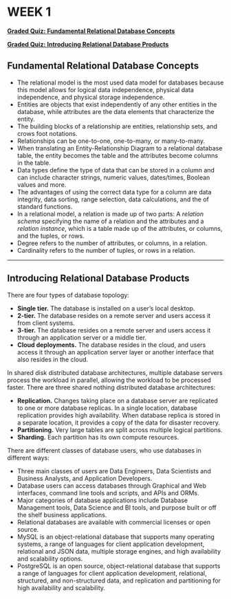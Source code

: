 # WEEK 1

[**Graded Quiz: Fundamental Relational Database Concepts**](./Graded%20Quiz%20Fundamental%20Relational%20Database%20Concept.pdf)

[**Graded Quiz: Introducing Relational Database Products**](./Graded%20Quiz%20Introducing%20Relational%20Database%20Product.pdf)

## ****Fundamental Relational Database Concepts****

- The relational model is the most used data model for databases because this model allows for logical data independence, physical data independence, and physical storage independence.
- Entities are objects that exist independently of any other entities in the database, while attributes are the data elements that characterize the entity.
- The building blocks of a relationship are entities, relationship sets, and crows foot notations.
- Relationships can be one-to-one, one-to-many, or many-to-many.
- When translating an Entity-Relationship Diagram to a relational database table, the entity becomes the table and the attributes become columns in the table.
- Data types define the type of data that can be stored in a column and can include character strings, numeric values, dates/times, Boolean values and more.
- The advantages of using the correct data type for a column are data integrity, data sorting, range selection, data calculations, and the of standard functions.
- In a relational model, a relation is made up of two parts: A *relation schema* specifying the name of a relation and the attributes and a *relation instance*, which is a table made up of the attributes, or columns, and the tuples, or rows.
- Degree refers to the number of attributes, or columns, in a relation.
- Cardinality refers to the number of tuples, or rows in a relation.

---

## ****Introducing Relational Database Products****

There are four types of database topology:

- **Single tier.** The database is installed on a user’s local desktop.
- **2-tier.** The database resides on a remote server and users access it from client systems.
- **3-tier.** The database resides on a remote server and users access it through an application server or a middle tier.
- **Cloud deployments.** The database resides in the cloud, and users access it through an application server layer or another interface that also resides in the cloud.

In shared disk distributed database architectures, multiple database servers process the workload in parallel, allowing the workload to be processed faster. There are three shared nothing distributed database architectures:

- **Replication.** Changes taking place on a database server are replicated to one or more database replicas. In a single location, database replication provides high availability. When database replica is stored in a separate location, it provides a copy of the data for disaster recovery.
- **Partitioning.** Very large tables are split across multiple logical partitions.
- **Sharding.** Each partition has its own compute resources.

There are different classes of database users, who use databases in different ways:

- Three main classes of users are Data Engineers, Data Scientists and Business Analysts, and Application Developers.
- Database users can access databases through Graphical and Web interfaces, command line tools and scripts, and APIs and ORMs.
- Major categories of database applications include Database Management tools, Data Science and BI tools, and purpose built or off the shelf business applications.
- Relational databases are available with commercial licenses or open source.
- MySQL is an object-relational database that supports many operating systems, a range of languages for client application development, relational and JSON data, multiple storage engines, and high availability and scalability options.
- PostgreSQL is an open source, object-relational database that supports a range of languages for client application development, relational, structured, and non-structured data, and replication and partitioning for high availability and scalability.